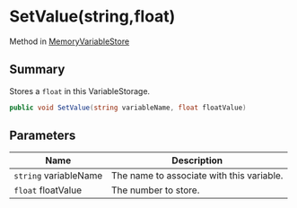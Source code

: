 # SetValue(string,float)

Method in [MemoryVariableStore](./)

## Summary

Stores a `float` in this VariableStorage.

```csharp
public void SetValue(string variableName, float floatValue)
```

## Parameters

| Name                  | Description                               |
| --------------------- | ----------------------------------------- |
| `string` variableName | The name to associate with this variable. |
| `float` floatValue    | The number to store.                      |
